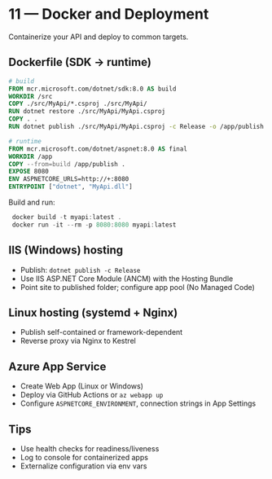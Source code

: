 # 11 — Docker and Deployment

Containerize your API and deploy to common targets.

## Dockerfile (SDK -> runtime)
```dockerfile
# build
FROM mcr.microsoft.com/dotnet/sdk:8.0 AS build
WORKDIR /src
COPY ./src/MyApi/*.csproj ./src/MyApi/
RUN dotnet restore ./src/MyApi/MyApi.csproj
COPY . .
RUN dotnet publish ./src/MyApi/MyApi.csproj -c Release -o /app/publish /p:UseAppHost=false

# runtime
FROM mcr.microsoft.com/dotnet/aspnet:8.0 AS final
WORKDIR /app
COPY --from=build /app/publish .
EXPOSE 8080
ENV ASPNETCORE_URLS=http://+:8080
ENTRYPOINT ["dotnet", "MyApi.dll"]
```

Build and run:
```powershell
 docker build -t myapi:latest .
 docker run -it --rm -p 8080:8080 myapi:latest
```

## IIS (Windows) hosting
- Publish: `dotnet publish -c Release`
- Use IIS ASP.NET Core Module (ANCM) with the Hosting Bundle
- Point site to published folder; configure app pool (No Managed Code)

## Linux hosting (systemd + Nginx)
- Publish self-contained or framework-dependent
- Reverse proxy via Nginx to Kestrel

## Azure App Service
- Create Web App (Linux or Windows)
- Deploy via GitHub Actions or `az webapp up`
- Configure `ASPNETCORE_ENVIRONMENT`, connection strings in App Settings

## Tips
- Use health checks for readiness/liveness
- Log to console for containerized apps
- Externalize configuration via env vars
